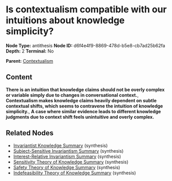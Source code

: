 # Is contextualism compatible with our intuitions about knowledge simplicity?

**Node Type:** antithesis
**Node ID:** d6f4e4f9-8869-478d-b5e8-cb7ad25b62fa
**Depth:** 2
**Terminal:** No

**Parent:** [Contextualism](contextualism.md)

## Content

**There is an intuition that knowledge claims should not be overly complex or variable simply due to changes in conversational context.**, **Contextualism makes knowledge claims heavily dependent on subtle contextual shifts, which seems to contravene the intuition of knowledge simplicity.**, **A case where similar evidence leads to different knowledge judgments due to context shift feels unintuitive and overly complex.**

## Related Nodes

- [Invariantist Knowledge Summary](invariantist-knowledge-summary.md) (synthesis)
- [Subject-Sensitive Invariantism Summary](subject-sensitive-invariantism-summary.md) (synthesis)
- [Interest-Relative Invariantism Summary](interest-relative-invariantism-summary.md) (synthesis)
- [Sensitivity Theory of Knowledge Summary](sensitivity-theory-of-knowledge-summary.md) (synthesis)
- [Safety Theory of Knowledge Summary](safety-theory-of-knowledge-summary.md) (synthesis)
- [Indefeasibility Theory of Knowledge Summary](indefeasibility-theory-of-knowledge-summary.md) (synthesis)
